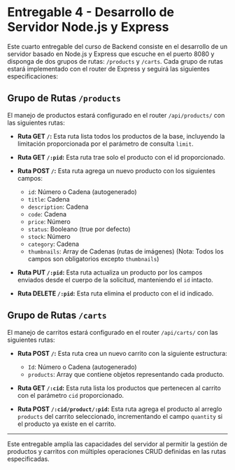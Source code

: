 # Entregable 4 - Desarrollo de Servidor Node.js y Express

Este cuarto entregable del curso de Backend consiste en el desarrollo de un servidor basado en Node.js y Express que escuche en el puerto 8080 y disponga de dos grupos de rutas: `/products` y `/carts`. Cada grupo de rutas estará implementado con el router de Express y seguirá las siguientes especificaciones:

## Grupo de Rutas `/products`

El manejo de productos estará configurado en el router `/api/products/` con las siguientes rutas:

- **Ruta GET `/`:** Esta ruta lista todos los productos de la base, incluyendo la limitación proporcionada por el parámetro de consulta `limit`.

- **Ruta GET `/:pid`:** Esta ruta trae solo el producto con el id proporcionado.

- **Ruta POST `/`:** Esta ruta agrega un nuevo producto con los siguientes campos:
  - `id`: Número o Cadena (autogenerado)
  - `title`: Cadena
  - `description`: Cadena
  - `code`: Cadena
  - `price`: Número
  - `status`: Booleano (true por defecto)
  - `stock`: Número
  - `category`: Cadena
  - `thumbnails`: Array de Cadenas (rutas de imágenes)
  (Nota: Todos los campos son obligatorios excepto `thumbnails`)

- **Ruta PUT `/:pid`:** Esta ruta actualiza un producto por los campos enviados desde el cuerpo de la solicitud, manteniendo el `id` intacto.

- **Ruta DELETE `/:pid`:** Esta ruta elimina el producto con el id indicado.

## Grupo de Rutas `/carts`

El manejo de carritos estará configurado en el router `/api/carts/` con las siguientes rutas:

- **Ruta POST `/`:** Esta ruta crea un nuevo carrito con la siguiente estructura:
  - `Id`: Número o Cadena (autogenerado)
  - `products`: Array que contiene objetos representando cada producto.

- **Ruta GET `/:cid`:** Esta ruta lista los productos que pertenecen al carrito con el parámetro `cid` proporcionado.

- **Ruta POST `/:cid/product/:pid`:** Esta ruta agrega el producto al arreglo `products` del carrito seleccionado, incrementando el campo `quantity` si el producto ya existe en el carrito.

---

Este entregable amplía las capacidades del servidor al permitir la gestión de productos y carritos con múltiples operaciones CRUD definidas en las rutas especificadas.

